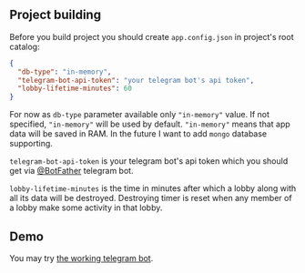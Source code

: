 ## Project building
Before you build project you should create `app.config.json` in project's root catalog:
```json
{
  "db-type": "in-memory",
  "telegram-bot-api-token": "your telegram bot's api token",
  "lobby-lifetime-minutes": 60
}
```

For now as `db-type` parameter available only `"in-memory"` value.
If not specified, `"in-memory"` will be used by default.
 `"in-memory"` means that app data will be saved in RAM. In the future I want to add `mongo` database supporting.
 
 `telegram-bot-api-token` is your telegram bot's api token which you should get via [@BotFather](https://t.me/BotFather) telegram bot.
 
 `lobby-lifetime-minutes` is the time in minutes after which a lobby along with all its data will be destroyed.
 Destroying timer is reset when any member of a lobby make some activity in that lobby.
 
 ## Demo
 You may try [the working telegram bot](https://t.me/ScrumPokerByHolyKucheBot).
